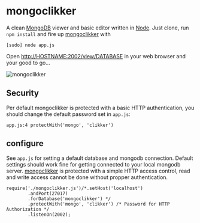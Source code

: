 # mongoclikker

A clean [MongoDB](http://mongodb.org) viewer and basic editor written in [Node](http://nodejs.org). Just clone, run `npm install` and fire up [mongoclikker](https://github.com/semu/mongoclikker) with 

    [sudo] node app.js

Open [http://HOSTNAME:2002/view/DATABASE](http://HOSTNAME:2002/view/DATABASE) in your web browser and your good to go…

![mongoclikker](http://img.hazelco.de/mongoclikker-20110728-192528.jpg)

## Security

Per default mongoclikker is protected with a basic HTTP authentication, you should change the default password set in `app.js`:

    app.js:4 protectWith('mongo', 'clikker')

## configure

See `app.js` for setting a default database and mongodb connection. Default settings should work fine for getting connected to your local mongodb server. [mongoclikker](https://github.com/semu/mongoclikker) is protected with a simple HTTP access control, read and write access cannot be done without propper authentication.

    require('./mongoclikker.js')/*.setHost('localhost')
            .andPort(27017)
            .forDatabase('mongoclikker') */
            .protectWith('mongo', 'clikker') /* Password for HTTP Authorization */
            .listenOn(2002);
    
